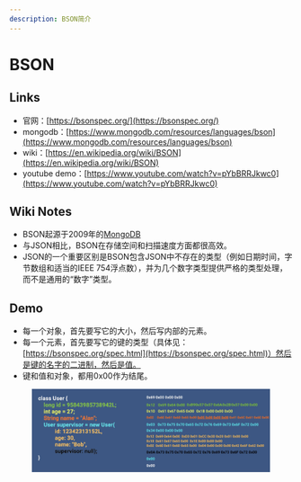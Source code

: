 ```yaml
---
description: BSON简介
---
```


# BSON

## Links

* 官网：[https://bsonspec.org/](https://bsonspec.org/)
* mongodb：[https://www.mongodb.com/resources/languages/bson](https://www.mongodb.com/resources/languages/bson)
* wiki：[https://en.wikipedia.org/wiki/BSON](https://en.wikipedia.org/wiki/BSON)
* youtube demo：[https://www.youtube.com/watch?v=pYbBRRJkwc0](https://www.youtube.com/watch?v=pYbBRRJkwc0)

## Wiki Notes

* BSON起源于2009年的[MongoDB](https://en.wikipedia.org/wiki/MongoDB)
* 与JSON相比，BSON在存储空间和扫描速度方面都很高效。
* JSON的一个重要区别是BSON包含JSON中不存在的类型（例如日期时间，字节数组和适当的IEEE 754浮点数），并为几个数字类型提供严格的类型处理，而不是通用的“数字”类型。

## Demo

* 每一个对象，首先要写它的大小，然后写内部的元素。
* 每一个元素，首先要写它的键的类型（具体见：[https://bsonspec.org/spec.html](https://bsonspec.org/spec.html)）然后是键的名字的二进制，然后是值。
* 键和值和对象，都用0x00作为结尾。

<figure><img src="../../.gitbook/assets/image (45).png" alt=""><figcaption></figcaption></figure>
